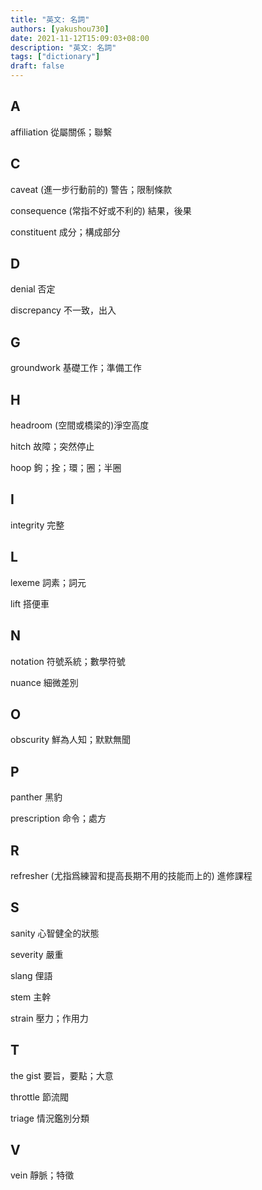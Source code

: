```yaml
---
title: "英文: 名詞"
authors: [yakushou730]
date: 2021-11-12T15:09:03+08:00
description: "英文: 名詞"
tags: ["dictionary"]
draft: false
---
```


## A
affiliation 從屬關係；聯繫

## C
caveat (進一步行動前的) 警告；限制條款

consequence (常指不好或不利的) 結果，後果

constituent 成分；構成部分

## D
denial 否定

discrepancy 不一致，出入

## G
groundwork 基礎工作；準備工作

## H
headroom (空間或橋梁的)淨空高度

hitch 故障；突然停止

hoop 鉤；拴；環；圈；半圈

## I
integrity 完整

## L
lexeme 詞素；詞元

lift 搭便車

## N
notation 符號系統；數學符號

nuance 細微差別

## O
obscurity 鮮為人知；默默無聞

## P
panther 黑豹

prescription 命令；處方

## R
refresher (尤指爲練習和提高長期不用的技能而上的) 進修課程

## S
sanity 心智健全的狀態

severity 嚴重

slang 俚語

stem 主幹

strain 壓力；作用力

## T
the gist 要旨，要點；大意

throttle 節流閥

triage 情況鑑別分類

## V
vein 靜脈；特徵


